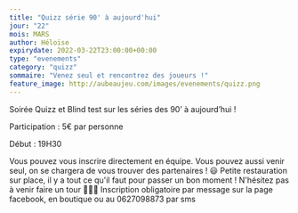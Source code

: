 ```yaml
---
title: "Quizz série 90' à aujourd'hui"
jour: "22"
mois: MARS
author: Héloïse
expirydate: 2022-03-22T23:00:00+00:00
type: "evenements"
category: "quizz"
sommaire: "Venez seul et rencontrez des joueurs !"
feature_image: http://aubeaujeu.com/images/evenements/quizz.png
---
```

Soirée Quizz et Blind test sur les séries des 90’ à aujourd’hui !

Participation : 5€ par personne

Début : 19H30

Vous pouvez vous inscrire directement en équipe. Vous pouvez aussi venir seul, on se chargera de vous trouver des partenaires ! 😃
Petite restauration sur place, il y a tout ce qu'il faut pour passer un bon moment ! N'hésitez pas à venir faire un tour 🥪🍪🍻
Inscription obligatoire par message sur la page facebook, en boutique ou au 0627098873 par sms
